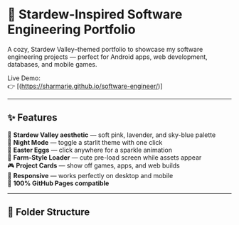 # 🌸 Stardew-Inspired Software Engineering Portfolio

A cozy, Stardew Valley–themed portfolio to showcase my software engineering projects — perfect for Android apps, web development, databases, and mobile games.

Live Demo:  
👉 [(https://sharmarie.github.io/software-engineer/)]

---

## ✨ Features

🌾 **Stardew Valley aesthetic** — soft pink, lavender, and sky-blue palette  
🌙 **Night Mode** — toggle a starlit theme with one click  
💫 **Easter Eggs** — click anywhere for a sparkle animation  
🚜 **Farm-Style Loader** — cute pre-load screen while assets appear  
🎮 **Project Cards** — show off games, apps, and web builds  
📱 **Responsive** — works perfectly on desktop and mobile  
💖 **100% GitHub Pages compatible**

---

## 🧩 Folder Structure

